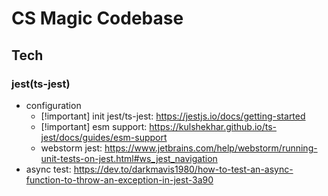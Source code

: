 # CS Magic Codebase

## Tech

### jest(ts-jest)

- configuration
  - [!important] init jest/ts-jest: https://jestjs.io/docs/getting-started
  - [!important] esm support: https://kulshekhar.github.io/ts-jest/docs/guides/esm-support
  - webstorm jest: https://www.jetbrains.com/help/webstorm/running-unit-tests-on-jest.html#ws_jest_navigation
- async test: https://dev.to/darkmavis1980/how-to-test-an-async-function-to-throw-an-exception-in-jest-3a90
